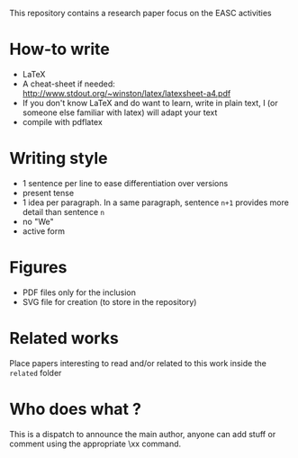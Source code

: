 This repository contains a research paper focus on the EASC activities

# How-to write

- LaTeX
- A cheat-sheet if needed: http://www.stdout.org/~winston/latex/latexsheet-a4.pdf
- If you don't know LaTeX and do want to learn, write in plain text, I (or someone else familiar with latex) will adapt your text
- compile with pdflatex

# Writing style

- 1 sentence per line to ease differentiation over versions
- present tense
- 1 idea per paragraph. In a same paragraph, sentence `n+1` provides more detail than sentence `n`
- no "We"
- active form

# Figures

- PDF files only for the inclusion
- SVG file for creation (to store in the repository)

# Related works

Place papers interesting to read and/or related to this work inside the `related` folder

# Who does what ?

This is a dispatch to announce the main author, anyone can add stuff or comment using the appropriate \xx command.

